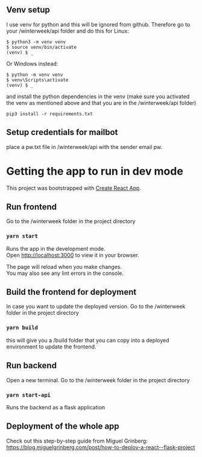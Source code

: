 ## Venv setup

I use venv for python and this will be ignored from github. Therefore go to your /winterweek/api folder and do this for Linux:

```
$ python3 -m venv venv
$ source venv/bin/activate
(venv) $ _
```
Or Windows instead:

```
$ python -m venv venv
$ venv\Scripts\activate
(venv) $ _
```

and install the python dependencies in the venv (make sure you activated the venv as mentioned above and that you are in the /winterweek/api folder)

```pip3 install -r requirements.txt```

## Setup credentials for mailbot

place a pw.txt file in /winterweek/api with the sender email pw.

# Getting the app to run in dev mode

This project was bootstrapped with [Create React App](https://github.com/facebook/create-react-app).

## Run frontend 

Go to the /winterweek folder in the project directory

### `yarn start`

Runs the app in the development mode.\
Open [http://localhost:3000](http://localhost:3000) to view it in your browser.

The page will reload when you make changes.\
You may also see any lint errors in the console.

## Build the frontend for deployment

In case you want to update the deployed version. Go to the /winterweek folder in the project directory

### `yarn build`

this will give you a /build folder that you can copy into a deployed environment to update the frontend.

## Run backend 

Open a new terminal. Go to the /winterweek folder in the project directory

### `yarn start-api`

Runs the backend as a flask application


## Deployment of the whole app

Check out this step-by-step guide from Miguel Grinberg: https://blog.miguelgrinberg.com/post/how-to-deploy-a-react--flask-project
